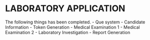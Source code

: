 # LABORATORY APPLICATION
  The following things has been completed.
    - Que system
    - Candidate Information
    - Token Generation
    - Medical Examination 1
    - Medical Examination 2
    - Laboratory Investigation
    - Report Generation
